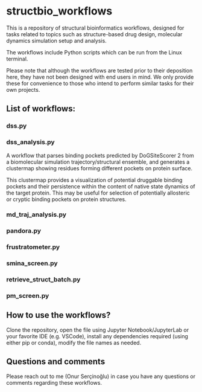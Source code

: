 # structbio_workflows

This is a repository of structural bioinformatics workflows, designed for tasks related to topics such as structure-based drug design, molecular dynamics simulation setup and analysis.

The workflows include Python scripts which can be run from the Linux terminal. 

Please note that although the workflows are tested prior to their deposition here, they have not been designed with end users in mind. We only provide these for convenience to those who intend to perform similar tasks for their own projects. 

## List of workflows:

### dss.py

### dss_analysis.py
A workflow that parses binding pockets predicted by DoGSiteScorer 2 from a biomolecular simulation trajectory/structural ensemble, and generates a clustermap showing residues forming different pockets on protein surface. 

This clustermap provides a visualization of potential druggable binding pockets and their persistence within the content of native state dynamics of the target protein. This may be useful for selection of potentially allosteric or cryptic binding pockets on protein structures.

### md_traj_analysis.py

### pandora.py

### frustratometer.py

### smina_screen.py

### retrieve_struct_batch.py

### pm_screen.py

## How to use the workflows?

Clone the repository, open the file using Jupyter Notebook/JupyterLab or your favorite IDE (e.g. VSCode), install any dependencies required (using either pip or conda), modify the file names as needed.

## Questions and comments

Please reach out to me (Onur Serçinoğlu) in case you have any questions or comments regarding these workflows. 
